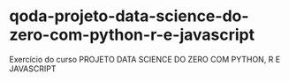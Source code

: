 # qoda-projeto-data-science-do-zero-com-python-r-e-javascript
Exercício do curso PROJETO DATA SCIENCE DO ZERO COM PYTHON, R E JAVASCRIPT
